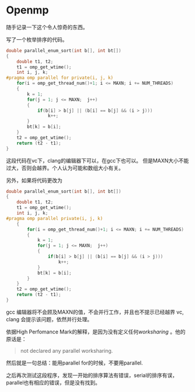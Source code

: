 Openmp
===

随手记录一下这个令人惊奇的东西。

写了一个枚举排序的代码。

```cc
double parallel_enum_sort(int b[], int bt[])
{
    double t1, t2;
    t1 = omp_get_wtime();
    int i, j, k;
#pragma omp parallel for private(i, j, k)
    for(i = omp_get_thread_num()+1; i <= MAXN; i += NUM_THREADS)
    {
        k = 1;
        for(j = 1; j <= MAXN;  j++)
        {
            if(b[i] > b[j] || (b[i] == b[j] && (i > j)))
                k++;
        }
        bt[k] = b[i];
    }
    t2 = omp_get_wtime();
    return (t2 - t1);
}

```
这段代码在vc下，clang的编辑器下可以，在gcc下也可以。
但是MAXN大小不能过大，否则会越界。个人认为可能和数组大小有关。

另外，如果将代码更改为

```cc
double parallel_enum_sort(int b[], int bt[])
{
    double t1, t2;
    t1 = omp_get_wtime();
    int i, j, k;
#pragma omp parallel private(i, j, k)
    {
        for(i = omp_get_thread_num()+1; i <= MAXN; i += NUM_THREADS)
        {
            k = 1;
            for(j = 1; j <= MAXN;  j++)
            {
                if(b[i] > b[j] || (b[i] == b[j] && (i > j)))
                    k++;
            }
            bt[k] = b[i];
        }
    }
    t2 = omp_get_wtime();
    return (t2 - t1);
}
```

gcc 编辑器将不会顾及MAXN的值，不会并行工作，并且也不提示已经越界
vc, clang  会提示该问题，依然并行处理。
    
依据High Perfomance Mark的解释，是因为没有定义任何*worksharing*
。他的原话是：
> not declared any parallel worksharing.

然后就是一句总结：能用parallel for的时候，不要用parallel.

之后再次测试这段程序，发现一开始的排序算法有错误，serial的排序有误，
parallel也有相应的错误，但是没有找到。
